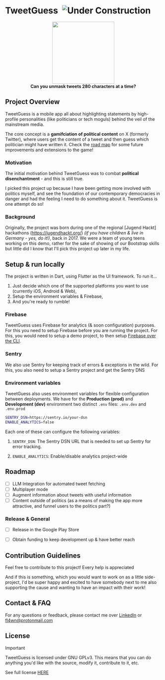 # TweetGuess <img src="https://img.shields.io/badge/status-under%20construction-yellow" alt="Under Construction">
 
<p align="center">
<img src="https://github.com/user-attachments/assets/54cd1917-de5c-49b5-9fe0-428f417e0813" width="200" height="200"><br/>
<strong>Can you unmask tweets 280 characters at a time?</strong>
<br/>
</p>

## Project Overview

TweetGuess is a mobile app all about highlighting statements by high-profile personalities (like politicians or tech moguls) behind the veil of the mainstream media.

The core concept is a **gamifciation of political content** on X (formerly Twitter), where users get the content of a tweet and then guess which politician might have written it. Check the [road map](#roadmap) for some future improvements and extensions to the game!

### Motivation

The initial motivation behind TweetGuess was to combat **political disenchantment** - and this is still true.   

I picked this project up because I have been getting more involved with politics myself, and see the foundation of our contemporary democracies in danger and had the feeling I need to do something about it. TweetGuess is one attempt do so!

### Background
Originally, the project was born during one of the regional [Jugend Hackt] hackathons (https://jugendhackt.org/) _(if you have children & live in Germany - yes, do it!)_, back in 2017. We were a team of young teens working on this demo, rather for the sake of showing of our Bootstrap skills but little did I know that I'll pick this project up later in my life.

## Setup & run locally

The project is written in Dart, using Flutter as the UI framework. To run it...

1) Just decide which one of the supported platforms you want to use (currently iOS, Android & Web),
2) Setup the environment variables & Firebase, 
3) And you're ready to rumble!

### Firebase

TweetGuess uses Firebase for analytics (& soon configuration) purposes. For this you need to setup Firebase before you are running the project. For this, you would need to setup a demo project, to then setup [Firebase over the CLI](https://firebase.google.com/docs/flutter/setup).

### Sentry

We also use Sentry for keeping track of errors & exceptions in the wild. For this, you also need to setup a Sentry project and get the Sentry DNS

### Environment variables

TweetGuess also uses environment variables for flexible configuration between deployments. We have for the **Production (prod)** and **Development (dev)** environment two distinct `.env` files: `.env.dev` and `.env.prod`

```sh
SENTRY_DSN=https://sentry.io/your-dsn
ENABLE_ANALYTICS=false
```

Each one of these can configure the following variables:

1) `SENTRY_DSN`: The Sentry DSN URL that is needed to set up Sentry for error tracking.

2) `ENABLE_ANALYTICS`: Enable/disable analytics project-wide 



## Roadmap

- [ ]  LLM Integration for automated tweet fetching
- [ ]  Multiplayer mode
- [ ]  Augment information about tweets with useful information
- [ ]  Content outside of politics (as a means of making the app more attractive, and funnel users to the politics part?)

### Release & General
- [ ]  Release in the Google Play Store
- [ ]  Obtain funding to keep development up & have better reach


## Contribution Guidelines

Feel free to contribute to this project! Every help is appreciated 

And if this is something, which you would want to work on as a little side-project, I'd be super happy and excited to have somebody next to me also supporting the cause and wanting to have an impact with their work!

## Contact & FAQ

For any questions or feedback, please contact me over [LinkedIn](https://www.linkedin.com/in/baranpeters/) or fl4wn@protonmail.com

  
## License
> [!IMPORTANT]
> TweetGuess is licensed under GNU GPLv3. This means that you can do anything you'd like with the source, modify it, contribute to it, etc.
> 
> See full license [HERE](https://github.com/alienator88/Sentinel/blob/main/LICENSE.md)
> 
